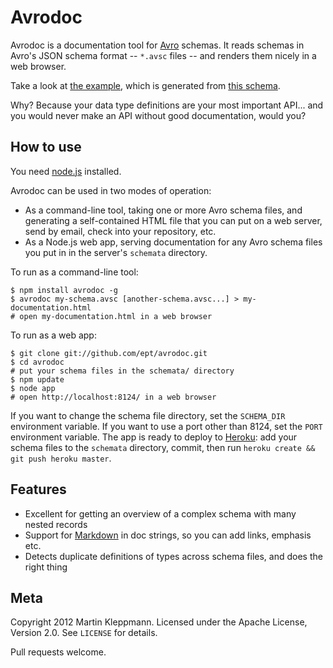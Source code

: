Avrodoc
=======

Avrodoc is a documentation tool for [Avro](http://avro.apache.org/) schemas. It reads schemas in
Avro's JSON schema format -- `*.avsc` files -- and renders them nicely in a web browser.

Take a look at [the example](http://avrodoc.herokuapp.com/#/), which is generated from
[this schema](https://github.com/ept/avrodoc/blob/master/schemata/example.avsc).

Why? Because your data type definitions are your most important API... and you would never make an
API without good documentation, would you?


How to use
----------

You need [node.js](http://nodejs.org/) installed.

Avrodoc can be used in two modes of operation:

* As a command-line tool, taking one or more Avro schema files, and generating a self-contained HTML
  file that you can put on a web server, send by email, check into your repository, etc.
* As a Node.js web app, serving documentation for any Avro schema files you put in in the server's
  `schemata` directory.

To run as a command-line tool:

    $ npm install avrodoc -g
    $ avrodoc my-schema.avsc [another-schema.avsc...] > my-documentation.html
    # open my-documentation.html in a web browser

To run as a web app:

    $ git clone git://github.com/ept/avrodoc.git
    $ cd avrodoc
    # put your schema files in the schemata/ directory
    $ npm update
    $ node app
    # open http://localhost:8124/ in a web browser

If you want to change the schema file directory, set the `SCHEMA_DIR` environment variable. If you
want to use a port other than 8124, set the `PORT` environment variable. The app is ready to deploy
to [Heroku](http://www.heroku.com/): add your schema files to the `schemata` directory, commit,
then run `heroku create && git push heroku master`.


Features
--------

* Excellent for getting an overview of a complex schema with many nested records
* Support for [Markdown](http://daringfireball.net/projects/markdown/syntax) in doc strings, so you
  can add links, emphasis etc.
* Detects duplicate definitions of types across schema files, and does the right thing


Meta
----

Copyright 2012 Martin Kleppmann. Licensed under the Apache License, Version 2.0.
See `LICENSE` for details.

Pull requests welcome.
